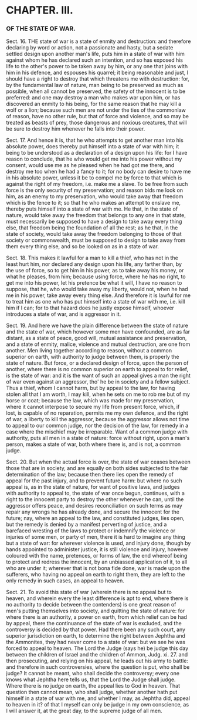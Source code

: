 # CHAPTER. III.

### OF THE STATE OF WAR.

Sect. 16. THE state of war is a state of enmity and destruction: and therefore declaring by word or action, not a passionate and hasty, but a sedate settled design upon another man's life, puts him in a state of war with him against whom he has declared such an intention, and so has exposed his life to the other's power to be taken away by him, or any one that joins with him in his defence, and espouses his quarrel; it being reasonable and just, I should have a right to destroy that which threatens me with destruction: for, by the fundamental law of nature, man being to be preserved as much as possible, when all cannot be preserved, the safety of the innocent is to be preferred: and one may destroy a man who makes war upon him, or has discovered an enmity to his being, for the same reason that he may kill a wolf or a lion; because such men are not under the ties of the commonlaw of reason, have no other rule, but that of force and violence, and so may be treated as beasts of prey, those dangerous and noxious creatures, that will be sure to destroy him whenever he falls into their power.

Sect. 17. And hence it is, that he who attempts to get another man into his absolute power, does thereby put himself into a state of war with him; it being to be understood as a declaration of a design upon his life: for I have reason to conclude, that he who would get me into his power without my consent, would use me as he pleased when he had got me there, and destroy me too when he had a fancy to it; for no body can desire to have me in his absolute power, unless it be to compel me by force to that which is against the right of my freedom, i.e. make me a slave. To be free from such force is the only security of my preservation; and reason bids me look on him, as an enemy to my preservation, who would take away that freedom which is the fence to it; so that he who makes an attempt to enslave me, thereby puts himself into a state of war with me. He that, in the state of nature, would take away the freedom that belongs to any one in that state, must necessarily be supposed to have a design to take away every thing else, that freedom being the foundation of all the rest; as he that, in the state of society, would take away the freedom belonging to those of that society or commonwealth, must be supposed to design to take away from them every thing else, and so be looked on as in a state of war.

Sect. 18. This makes it lawful for a man to kill a thief, who has not in the least hurt him, nor declared any design upon his life, any farther than, by the use of force, so to get him in his power, as to take away his money, or what he pleases, from him; because using force, where he has no right, to get me into his power, let his pretence be what it will, I have no reason to suppose, that he, who would take away my liberty, would not, when he had me in his power, take away every thing else. And therefore it is lawful for me to treat him as one who has put himself into a state of war with me, i.e. kill him if I can; for to that hazard does he justly expose himself, whoever introduces a state of war, and is aggressor in it.

Sect. 19. And here we have the plain difference between the state of nature and the state of war, which however some men have confounded, are as far distant, as a state of peace, good will, mutual assistance and preservation, and a state of enmity, malice, violence and mutual destruction, are one from another. Men living together according to reason, without a common superior on earth, with authority to judge between them, is properly the state of nature. But force, or a declared design of force, upon the person of another, where there is no common superior on earth to appeal to for relief, is the state of war: and it is the want of such an appeal gives a man the right of war even against an aggressor, tho' he be in society and a fellow subject. Thus a thief, whom I cannot harm, but by appeal to the law, for having stolen all that I am worth, I may kill, when he sets on me to rob me but of my horse or coat; because the law, which was made for my preservation, where it cannot interpose to secure my life from present force, which, if lost, is capable of no reparation, permits me my own defence, and the right of war, a liberty to kill the aggressor, because the aggressor allows not time to appeal to our common judge, nor the decision of the law, for remedy in a case where the mischief may be irreparable. Want of a common judge with authority, puts all men in a state of nature: force without right, upon a man's person, makes a state of war, both where there is, and is not, a common judge.

Sect. 20. But when the actual force is over, the state of war ceases between those that are in society, and are equally on both sides subjected to the fair determination of the law; because then there lies open the remedy of appeal for the past injury, and to prevent future harm: but where no such appeal is, as in the state of nature, for want of positive laws, and judges with authority to appeal to, the state of war once begun, continues, with a right to the innocent party to destroy the other whenever he can, until the aggressor offers peace, and desires reconciliation on such terms as may repair any wrongs he has already done, and secure the innocent for the future; nay, where an appeal to the law, and constituted judges, lies open, but the remedy is denied by a manifest perverting of justice, and a barefaced wresting of the laws to protect or indemnify the violence or injuries of some men, or party of men, there it is hard to imagine any thing but a state of war: for wherever violence is used, and injury done, though by hands appointed to administer justice, it is still violence and injury, however coloured with the name, pretences, or forms of law, the end whereof being to protect and redress the innocent, by an unbiassed application of it, to all who are under it; wherever that is not bona fide done, war is made upon the sufferers, who having no appeal on earth to right them, they are left to the only remedy in such cases, an appeal to heaven.

Sect. 21. To avoid this state of war (wherein there is no appeal but to heaven, and wherein every the least difference is apt to end, where there is no authority to decide between the contenders) is one great reason of men's putting themselves into society, and quitting the state of nature: for where there is an authority, a power on earth, from which relief can be had by appeal, there the continuance of the state of war is excluded, and the controversy is decided by that power. Had there been any such court, any superior jurisdiction on earth, to determine the right between Jephtha and the Ammonites, they had never come to a state of war: but we see he was forced to appeal to heaven. The Lord the Judge (says he) be judge this day between the children of Israel and the children of Ammon, Judg. xi. 27. and then prosecuting, and relying on his appeal, he leads out his army to battle: and therefore in such controversies, where the question is put, who shall be judge? It cannot be meant, who shall decide the controversy; every one knows what Jephtha here tells us, that the Lord the Judge shall judge. Where there is no judge on earth, the appeal lies to God in heaven. That question then cannot mean, who shall judge, whether another hath put himself in a state of war with me, and whether I may, as Jephtha did, appeal to heaven in it? of that I myself can only be judge in my own conscience, as I will answer it, at the great day, to the supreme judge of all men.